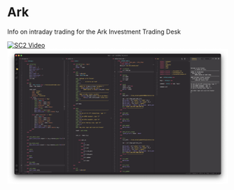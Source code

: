 # Ark
Info on intraday trading for the Ark Investment Trading Desk

[![SC2 Video](arkExtra/arkScreen.gif)](https://youtu.be/e8SXu_aP5wY)
![alt text](https://github.com/crasinator/Ark/blob/main/arkExtra/Ark%20Workspace.png)
